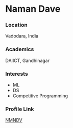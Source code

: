 # Naman Dave

### Location

Vadodara, India

### Academics

DAIICT, Gandhinagar

### Interests

- ML
- DS
- Competitive Programming
### Profile Link

[NMNDV](https://github.com/NMNDV)
